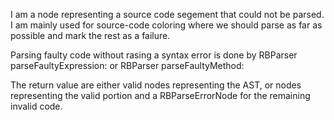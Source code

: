 I am a node representing a source code segement that could not be parsed. I am mainly used for source-code coloring where we should parse as far as possible and mark the rest as a failure.

Parsing faulty code without rasing a syntax error is done by 
RBParser parseFaultyExpression:
or
RBParser parseFaultyMethod: 

The return value are  either valid nodes representing the AST, or nodes representing the valid portion and a RBParseErrorNode for the remaining invalid code.

